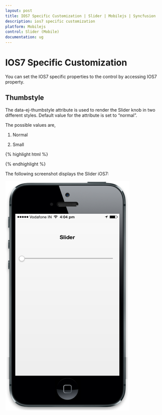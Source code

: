 ```yaml
---
layout: post
title: IOS7 Specific Customization | Slider | Mobilejs | Syncfusion
description: ios7 specific customization
platform: Mobilejs
control: Slider (Mobile)
documentation: ug
---
```


# IOS7 Specific Customization

You can set the IOS7 specific properties to the control by accessing IOS7 property.

## Thumbstyle

The data-ej-thumbstyle attribute is used to render the Slider knob in two different styles.  Default value for the attribute is set to “normal”.

The possible values are,

1. Normal

2. Small

{% highlight html %}

<div id="slider_sample" data-role="ejmslider" data-ej-rendermode="ios7" data-ej-ios7-thumbstyle="small" ></div>

{% endhighlight %}

The following screenshot displays the Slider iOS7:

![](IOS7-Specific-Customization_images/IOS7-Specific-Customization_img1.png)